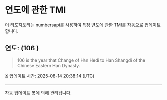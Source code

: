 
# 연도에 관한 TMI

이 리포지토리는 numbersapi를 사용하여 특정 년도에 관한 TMI를 자동으로 업데이트합니다.

## 연도: (106 )
> 106 is the year that Change of Han Hedi to Han Shangdi of the Chinese Eastern Han Dynasty.

⏳ 업데이트 시간: 2025-08-14 20:38:14 (UTC)

---
자동 업데이트 봇에 의해 관리됩니다.

